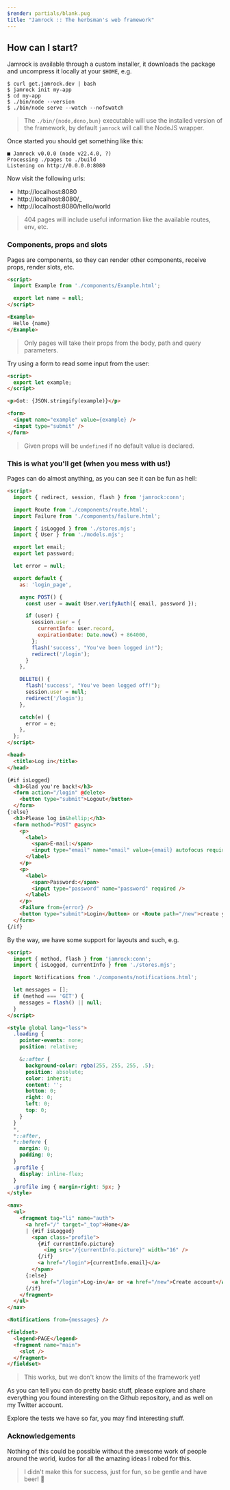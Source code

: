 ```yaml
---
$render: partials/blank.pug
title: "Jamrock :: The herbsman's web framework"
---
```


## How can I start?

Jamrock is available through a custom installer,
it downloads the package and uncompress it locally at your `$HOME`, e.g.

```shell
$ curl get.jamrock.dev | bash
$ jamrock init my-app
$ cd my-app
$ ./bin/node --version
$ ./bin/node serve --watch --nofswatch
```

> The `./bin/{node,deno,bun}` executable will use the installed version of the framework,
> by default `jamrock` will call the NodeJS wrapper.

Once started you should get something like this:

```text
■ Jamrock v0.0.0 (node v22.4.0, ?)
Processing ./pages to ./build
Listening on http://0.0.0.0:8080
```

Now visit the following urls:

- http://localhost:8080
- http://localhost:8080/_
- http://localhost:8080/hello/world

> 404 pages will include useful information like the available routes, env, etc.

### Components, props and slots

Pages are components, so they can render other components, receive props, render slots, etc.

```html
<script>
  import Example from './components/Example.html';

  export let name = null;
</script>

<Example>
  Hello {name}
</Example>
```

> Only pages will take their props from the body, path and query parameters.

Try using a form to read some input from the user:

```html
<script>
  export let example;
</script>

<p>Got: {JSON.stringify(example)}</p>

<form>
  <input name="example" value={example} />
  <input type="submit" />
</form>
```

> Given props will be `undefined` if no default value is declared.

### This is what you'll get (when you mess with us!)

Pages can do almost anything, as you can see it can be fun as hell:

```html
<script>
  import { redirect, session, flash } from 'jamrock:conn';

  import Route from './components/route.html';
  import Failure from './components/failure.html';

  import { isLogged } from './stores.mjs';
  import { User } from './models.mjs';

  export let email;
  export let password;

  let error = null;

  export default {
    as: 'login_page',

    async POST() {
      const user = await User.verifyAuth({ email, password });

      if (user) {
        session.user = {
          currentInfo: user.record,
          expirationDate: Date.now() + 864000,
        };
        flash('success', "You've been logged in!");
        redirect('/login');
      }
    },

    DELETE() {
      flash('success', "You've been logged off!");
      session.user = null;
      redirect('/login');
    },

    catch(e) {
      error = e;
    },
  };
</script>

<head>
  <title>Log in</title>
</head>

{#if isLogged}
  <h3>Glad you're back!</h3>
  <form action="/login" @delete>
    <button type="submit">Logout</button>
  </form>
{:else}
  <h3>Please log in&hellip;</h3>
  <form method="POST" @async>
    <p>
      <label>
        <span>E-mail:</span>
        <input type="email" name="email" value={email} autofocus required />
      </label>
    </p>
    <p>
      <label>
        <span>Password:</span>
        <input type="password" name="password" required />
      </label>
    </p>
    <Failure from={error} />
    <button type="submit">Login</button> or <Route path="/new">create your account</Route>.
  </form>
{/if}
```

By the way, we have some support for layouts and such, e.g.

```html
<script>
  import { method, flash } from 'jamrock:conn';
  import { isLogged, currentInfo } from './stores.mjs';

  import Notifications from './components/notifications.html';

  let messages = [];
  if (method === 'GET') {
    messages = flash() || null;
  }
</script>

<style global lang="less">
  .loading {
    pointer-events: none;
    position: relative;

    &::after {
      background-color: rgba(255, 255, 255, .5);
      position: absolute;
      color: inherit;
      content: '';
      bottom: 0;
      right: 0;
      left: 0;
      top: 0;
    }
  }
  *,
  *::after,
  *::before {
    margin: 0;
    padding: 0;
  }
  .profile {
    display: inline-flex;
  }
  .profile img { margin-right: 5px; }
</style>

<nav>
  <ul>
    <fragment tag="li" name="auth">
      <a href="/" target="_top">Home</a>
      | {#if isLogged}
        <span class="profile">
          {#if currentInfo.picture}
            <img src="/{currentInfo.picture}" width="16" />
          {/if}
          <a href="/login">{currentInfo.email}</a>
        </span>
      {:else}
        <a href="/login">Log-in</a> or <a href="/new">Create account</a>
      {/if}
    </fragment>
  </ul>
</nav>

<Notifications from={messages} />

<fieldset>
  <legend>PAGE</legend>
  <fragment name="main">
    <slot />
  </fragment>
</fieldset>
```

> This works, but we don't know the limits of the framework yet!

As you can tell you can do pretty basic stuff,
please explore and share everything you found interesting on the Github repository,
and as well on my Twitter account.

Explore the tests we have so far, you may find interesting stuff.

### Acknowledgements

Nothing of this could be possible without the awesome work of people around the world,
kudos for all the amazing ideas I robed for this.

> I didn't make this for success, just for fun, so be gentle and have beer! 🍻
